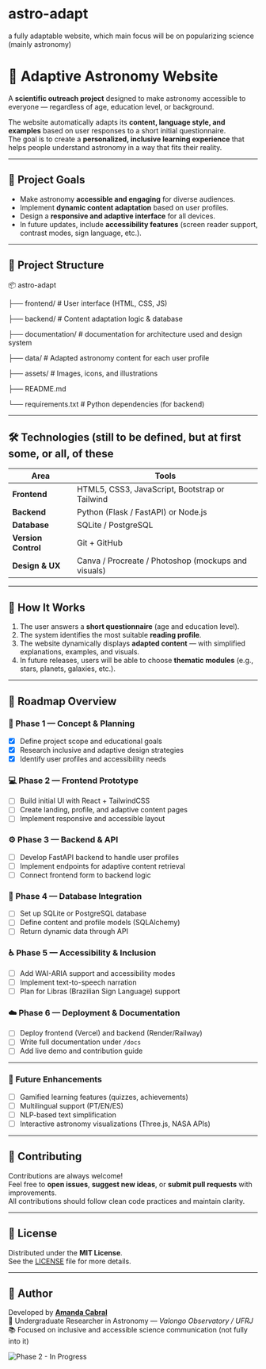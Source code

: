 # astro-adapt
a fully adaptable website, which main focus will be on popularizing science (mainly astronomy)

# 🌌 Adaptive Astronomy Website

A **scientific outreach project** designed to make astronomy accessible to everyone — regardless of age, education level, or background.  

The website automatically adapts its **content, language style, and examples** based on user responses to a short initial questionnaire.  
The goal is to create a **personalized, inclusive learning experience** that helps people understand astronomy in a way that fits their reality.

---

## 🚀 Project Goals

- Make astronomy **accessible and engaging** for diverse audiences.  
- Implement **dynamic content adaptation** based on user profiles.  
- Design a **responsive and adaptive interface** for all devices.  
- In future updates, include **accessibility features** (screen reader support, contrast modes, sign language, etc.).

---

## 🧠 Project Structure

📦 astro-adapt

├── frontend/ # User interface (HTML, CSS, JS)

├── backend/ # Content adaptation logic & database

├── documentation/ # documentation for architecture used and design system

├── data/ # Adapted astronomy content for each user profile

├── assets/ # Images, icons, and illustrations

├── README.md

└── requirements.txt # Python dependencies (for backend)



---

## 🛠️ Technologies (still to be defined, but at first some, or all, of these

| Area | Tools |
|------|-------|
| **Frontend** | HTML5, CSS3, JavaScript, Bootstrap or Tailwind |
| **Backend** | Python (Flask / FastAPI) or Node.js |
| **Database** | SQLite / PostgreSQL |
| **Version Control** | Git + GitHub |
| **Design & UX** | Canva / Procreate / Photoshop (mockups and visuals) |

---

## 🔄 How It Works

1. The user answers a **short questionnaire** (age and education level).  
2. The system identifies the most suitable **reading profile**.  
3. The website dynamically displays **adapted content** — with simplified explanations, examples, and visuals.  
4. In future releases, users will be able to choose **thematic modules** (e.g., stars, planets, galaxies, etc.).

---

## 🧭 Roadmap Overview

### 🚀 Phase 1 — Concept & Planning
- [x] Define project scope and educational goals  
- [x] Research inclusive and adaptive design strategies  
- [x] Identify user profiles and accessibility needs  

### 💻 Phase 2 — Frontend Prototype
- [ ] Build initial UI with React + TailwindCSS  
- [ ] Create landing, profile, and adaptive content pages  
- [ ] Implement responsive and accessible layout  

### ⚙️ Phase 3 — Backend & API
- [ ] Develop FastAPI backend to handle user profiles  
- [ ] Implement endpoints for adaptive content retrieval  
- [ ] Connect frontend form to backend logic  

### 🧠 Phase 4 — Database Integration
- [ ] Set up SQLite or PostgreSQL database  
- [ ] Define content and profile models (SQLAlchemy)  
- [ ] Return dynamic data through API  

### ♿ Phase 5 — Accessibility & Inclusion
- [ ] Add WAI-ARIA support and accessibility modes  
- [ ] Implement text-to-speech narration  
- [ ] Plan for Libras (Brazilian Sign Language) support  

### ☁️ Phase 6 — Deployment & Documentation
- [ ] Deploy frontend (Vercel) and backend (Render/Railway)  
- [ ] Write full documentation under `/docs`  
- [ ] Add live demo and contribution guide  

---

### 🧩 Future Enhancements
- [ ] Gamified learning features (quizzes, achievements)  
- [ ] Multilingual support (PT/EN/ES)  
- [ ] NLP-based text simplification  
- [ ] Interactive astronomy visualizations (Three.js, NASA APIs)

---

## 🤝 Contributing

Contributions are always welcome!  
Feel free to **open issues**, **suggest new ideas**, or **submit pull requests** with improvements.  
All contributions should follow clean code practices and maintain clarity.

---

## 📜 License

Distributed under the **MIT License**.  
See the [LICENSE](./LICENSE) file for more details.

---

## 🌌 Author

Developed by **[Amanda Cabral](https://github.com/cosmic-axolotl)**  
💫 Undergraduate Researcher in Astronomy — *Valongo Observatory / UFRJ*  
📚 Focused on inclusive and accessible science communication (not fully into it)


![Phase 2 - In Progress](https://img.shields.io/badge/Phase%202-In%20Progress-yellow)
